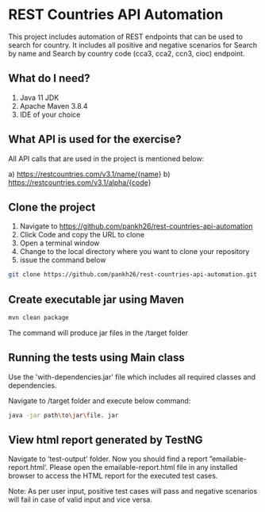 REST Countries API Automation
==================
This project includes automation of REST endpoints that can be used to search for country. It includes all positive and negative scenarios for Search by name and Search by country code (cca3, cca2, ccn3, cioc) endpoint.

What do I need?
---
1. Java 11 JDK
2. Apache Maven 3.8.4  
3. IDE of your choice

What API is used for the exercise?
---
All API calls that are used in the project is mentioned below:

a) https://restcountries.com/v3.1/name/{name}
b) https://restcountries.com/v3.1/alpha/{code}

Clone the project
---
1. Navigate to https://github.com/pankh26/rest-countries-api-automation
2. Click Code and copy the URL to clone
3. Open a terminal window
4. Change to the local directory where you want to clone your repository
5. issue the command below 
```bash
git clone https://github.com/pankh26/rest-countries-api-automation.git
```

Create executable jar using Maven
---
```bash
mvn clean package
```

The command will produce jar files in the /target folder

Running the tests using Main class 
---
Use the 'with-dependencies.jar' file which includes all required classes and dependencies. 

Navigate to /target folder and execute below command:
```bash
java -jar path\to\jar\file. jar
```

View html report generated by TestNG
---
Navigate to ‘test-output’ folder. Now you should find a report ”emailable-report.html‘.
Please open the emailable-report.html file in any installed browser to access the HTML report for the executed test cases.

Note: As per user input, positive test cases will pass and negative scenarios will fail in case of valid input and vice versa.